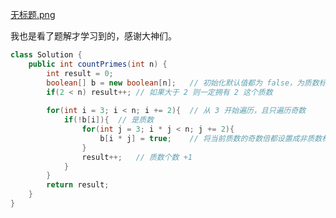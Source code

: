  [无标题.png](https://pic.leetcode-cn.com/0af815d562aac48a09b84409e603ac83fbc6c92b6938369b09f4cf19f69b8737-%E6%97%A0%E6%A0%87%E9%A2%98.png)

我也是看了题解才学习到的，感谢大神们。

```java
class Solution {
    public int countPrimes(int n) {
        int result = 0;
        boolean[] b = new boolean[n];   // 初始化默认值都为 false，为质数标记
        if(2 < n) result++; // 如果大于 2 则一定拥有 2 这个质数
        
        for(int i = 3; i < n; i += 2){  // 从 3 开始遍历，且只遍历奇数
            if(!b[i]){  // 是质数
                for(int j = 3; i * j < n; j += 2){
                    b[i * j] = true;    // 将当前质数的奇数倍都设置成非质数标记 true
                }
                result++;   // 质数个数 +1
            }
        }
        return result;
    }
}
```